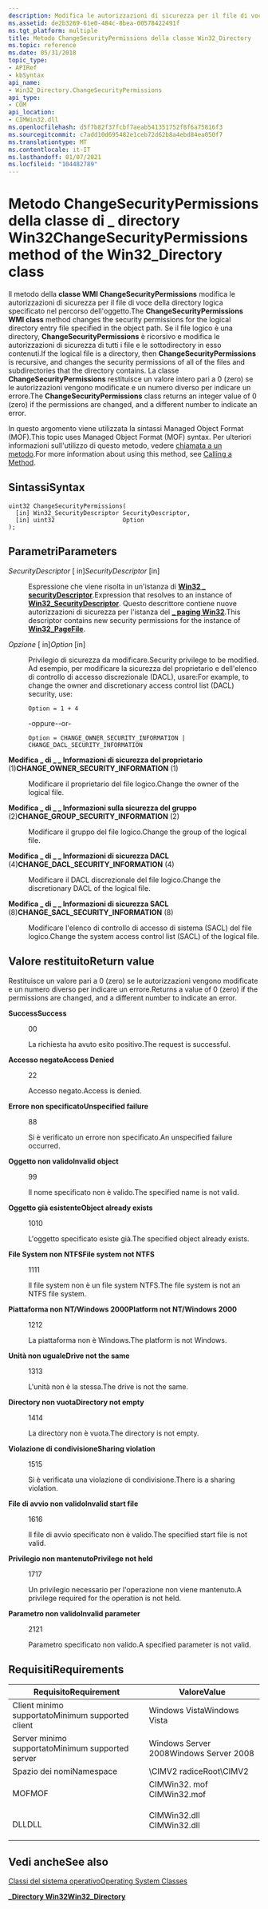 ```yaml
---
description: Modifica le autorizzazioni di sicurezza per il file di voce della directory logica specificato nel percorso dell'oggetto.
ms.assetid: de2b3269-61e0-484c-8bea-00578422491f
ms.tgt_platform: multiple
title: Metodo ChangeSecurityPermissions della classe Win32_Directory
ms.topic: reference
ms.date: 05/31/2018
topic_type:
- APIRef
- kbSyntax
api_name:
- Win32_Directory.ChangeSecurityPermissions
api_type:
- COM
api_location:
- CIMWin32.dll
ms.openlocfilehash: d5f7b82f37fcbf7aeab541351752f8f6a75816f3
ms.sourcegitcommit: c7add10d695482e1ceb72d62b8a4ebd84ea050f7
ms.translationtype: MT
ms.contentlocale: it-IT
ms.lasthandoff: 01/07/2021
ms.locfileid: "104482789"
---
```

# <a name="changesecuritypermissions-method-of-the-win32_directory-class"></a><span data-ttu-id="af482-103">Metodo ChangeSecurityPermissions della classe di \_ directory Win32</span><span class="sxs-lookup"><span data-stu-id="af482-103">ChangeSecurityPermissions method of the Win32\_Directory class</span></span>

<span data-ttu-id="af482-104">Il metodo della **classe WMI ChangeSecurityPermissions** modifica le autorizzazioni di sicurezza per il file di voce della directory logica specificato nel percorso dell'oggetto.</span><span class="sxs-lookup"><span data-stu-id="af482-104">The **ChangeSecurityPermissions WMI class** method changes the security permissions for the logical directory entry file specified in the object path.</span></span> <span data-ttu-id="af482-105">Se il file logico è una directory, **ChangeSecurityPermissions** è ricorsivo e modifica le autorizzazioni di sicurezza di tutti i file e le sottodirectory in esso contenuti.</span><span class="sxs-lookup"><span data-stu-id="af482-105">If the logical file is a directory, then **ChangeSecurityPermissions** is recursive, and changes the security permissions of all of the files and subdirectories that the directory contains.</span></span> <span data-ttu-id="af482-106">La classe **ChangeSecurityPermissions** restituisce un valore intero pari a 0 (zero) se le autorizzazioni vengono modificate e un numero diverso per indicare un errore.</span><span class="sxs-lookup"><span data-stu-id="af482-106">The **ChangeSecurityPermissions** class returns an integer value of 0 (zero) if the permissions are changed, and a different number to indicate an error.</span></span>

<span data-ttu-id="af482-107">In questo argomento viene utilizzata la sintassi Managed Object Format (MOF).</span><span class="sxs-lookup"><span data-stu-id="af482-107">This topic uses Managed Object Format (MOF) syntax.</span></span> <span data-ttu-id="af482-108">Per ulteriori informazioni sull'utilizzo di questo metodo, vedere [chiamata a un metodo](/windows/desktop/WmiSdk/calling-a-method).</span><span class="sxs-lookup"><span data-stu-id="af482-108">For more information about using this method, see [Calling a Method](/windows/desktop/WmiSdk/calling-a-method).</span></span>

## <a name="syntax"></a><span data-ttu-id="af482-109">Sintassi</span><span class="sxs-lookup"><span data-stu-id="af482-109">Syntax</span></span>


```mof
uint32 ChangeSecurityPermissions(
  [in] Win32_SecurityDescriptor SecurityDescriptor,
  [in] uint32                   Option
);
```



## <a name="parameters"></a><span data-ttu-id="af482-110">Parametri</span><span class="sxs-lookup"><span data-stu-id="af482-110">Parameters</span></span>

<dl> <dt>

<span data-ttu-id="af482-111">*SecurityDescriptor* \[ in\]</span><span class="sxs-lookup"><span data-stu-id="af482-111">*SecurityDescriptor* \[in\]</span></span>
</dt> <dd>

<span data-ttu-id="af482-112">Espressione che viene risolta in un'istanza di [**Win32 \_ securityDescriptor**](/previous-versions/windows/desktop/secrcw32prov/win32-securitydescriptor).</span><span class="sxs-lookup"><span data-stu-id="af482-112">Expression that resolves to an instance of [**Win32\_SecurityDescriptor**](/previous-versions/windows/desktop/secrcw32prov/win32-securitydescriptor).</span></span> <span data-ttu-id="af482-113">Questo descrittore contiene nuove autorizzazioni di sicurezza per l'istanza del [**\_ paging Win32**](win32-pagefile.md).</span><span class="sxs-lookup"><span data-stu-id="af482-113">This descriptor contains new security permissions for the instance of [**Win32\_PageFile**](win32-pagefile.md).</span></span>

</dd> <dt>

<span data-ttu-id="af482-114">*Opzione* \[ in\]</span><span class="sxs-lookup"><span data-stu-id="af482-114">*Option* \[in\]</span></span>
</dt> <dd>

<span data-ttu-id="af482-115">Privilegio di sicurezza da modificare.</span><span class="sxs-lookup"><span data-stu-id="af482-115">Security privilege to be modified.</span></span> <span data-ttu-id="af482-116">Ad esempio, per modificare la sicurezza del proprietario e dell'elenco di controllo di accesso discrezionale (DACL), usare:</span><span class="sxs-lookup"><span data-stu-id="af482-116">For example, to change the owner and discretionary access control list (DACL) security, use:</span></span>

`Option = 1 + 4`

<span data-ttu-id="af482-117">-oppure-</span><span class="sxs-lookup"><span data-stu-id="af482-117">-or-</span></span>

`Option = CHANGE_OWNER_SECURITY_INFORMATION | CHANGE_DACL_SECURITY_INFORMATION`

<dt>

<span id="CHANGE_OWNER_SECURITY_INFORMATION"></span><span id="change_owner_security_information"></span>

<span data-ttu-id="af482-118"><span id="CHANGE_OWNER_SECURITY_INFORMATION"></span><span id="change_owner_security_information"></span>**Modifica \_ di \_ \_ Informazioni di sicurezza del proprietario** (1)</span><span class="sxs-lookup"><span data-stu-id="af482-118"><span id="CHANGE_OWNER_SECURITY_INFORMATION"></span><span id="change_owner_security_information"></span>**CHANGE\_OWNER\_SECURITY\_INFORMATION** (1)</span></span>


</dt> <dd>

<span data-ttu-id="af482-119">Modificare il proprietario del file logico.</span><span class="sxs-lookup"><span data-stu-id="af482-119">Change the owner of the logical file.</span></span>

</dd> <dt>

<span id="CHANGE_GROUP_SECURITY_INFORMATION"></span><span id="change_group_security_information"></span>

<span data-ttu-id="af482-120"><span id="CHANGE_GROUP_SECURITY_INFORMATION"></span><span id="change_group_security_information"></span>**Modifica \_ di \_ \_ Informazioni sulla sicurezza del gruppo** (2)</span><span class="sxs-lookup"><span data-stu-id="af482-120"><span id="CHANGE_GROUP_SECURITY_INFORMATION"></span><span id="change_group_security_information"></span>**CHANGE\_GROUP\_SECURITY\_INFORMATION** (2)</span></span>


</dt> <dd>

<span data-ttu-id="af482-121">Modificare il gruppo del file logico.</span><span class="sxs-lookup"><span data-stu-id="af482-121">Change the group of the logical file.</span></span>

</dd> <dt>

<span id="CHANGE_DACL_SECURITY_INFORMATION"></span><span id="change_dacl_security_information"></span>

<span data-ttu-id="af482-122"><span id="CHANGE_DACL_SECURITY_INFORMATION"></span><span id="change_dacl_security_information"></span>**Modifica \_ di \_ \_ Informazioni di sicurezza DACL** (4)</span><span class="sxs-lookup"><span data-stu-id="af482-122"><span id="CHANGE_DACL_SECURITY_INFORMATION"></span><span id="change_dacl_security_information"></span>**CHANGE\_DACL\_SECURITY\_INFORMATION** (4)</span></span>


</dt> <dd>

<span data-ttu-id="af482-123">Modificare il DACL discrezionale del file logico.</span><span class="sxs-lookup"><span data-stu-id="af482-123">Change the discretionary DACL of the logical file.</span></span>

</dd> <dt>

<span id="CHANGE_SACL_SECURITY_INFORMATION"></span><span id="change_sacl_security_information"></span>

<span data-ttu-id="af482-124"><span id="CHANGE_SACL_SECURITY_INFORMATION"></span><span id="change_sacl_security_information"></span>**Modifica \_ di \_ \_ Informazioni di sicurezza SACL** (8)</span><span class="sxs-lookup"><span data-stu-id="af482-124"><span id="CHANGE_SACL_SECURITY_INFORMATION"></span><span id="change_sacl_security_information"></span>**CHANGE\_SACL\_SECURITY\_INFORMATION** (8)</span></span>


</dt> <dd>

<span data-ttu-id="af482-125">Modificare l'elenco di controllo di accesso di sistema (SACL) del file logico.</span><span class="sxs-lookup"><span data-stu-id="af482-125">Change the system access control list (SACL) of the logical file.</span></span>

</dd> </dl> </dd> </dl>

## <a name="return-value"></a><span data-ttu-id="af482-126">Valore restituito</span><span class="sxs-lookup"><span data-stu-id="af482-126">Return value</span></span>

<span data-ttu-id="af482-127">Restituisce un valore pari a 0 (zero) se le autorizzazioni vengono modificate e un numero diverso per indicare un errore.</span><span class="sxs-lookup"><span data-stu-id="af482-127">Returns a value of 0 (zero) if the permissions are changed, and a different number to indicate an error.</span></span>

<dl> <dt>

<span data-ttu-id="af482-128">**Success**</span><span class="sxs-lookup"><span data-stu-id="af482-128">**Success**</span></span>
</dt> <dd>

<span data-ttu-id="af482-129">0</span><span class="sxs-lookup"><span data-stu-id="af482-129">0</span></span>

<span data-ttu-id="af482-130">La richiesta ha avuto esito positivo.</span><span class="sxs-lookup"><span data-stu-id="af482-130">The request is successful.</span></span>

</dd> <dt>

<span data-ttu-id="af482-131">**Accesso negato**</span><span class="sxs-lookup"><span data-stu-id="af482-131">**Access Denied**</span></span>
</dt> <dd>

<span data-ttu-id="af482-132">2</span><span class="sxs-lookup"><span data-stu-id="af482-132">2</span></span>

<span data-ttu-id="af482-133">Accesso negato.</span><span class="sxs-lookup"><span data-stu-id="af482-133">Access is denied.</span></span>

</dd> <dt>

<span data-ttu-id="af482-134">**Errore non specificato**</span><span class="sxs-lookup"><span data-stu-id="af482-134">**Unspecified failure**</span></span>
</dt> <dd>

<span data-ttu-id="af482-135">8</span><span class="sxs-lookup"><span data-stu-id="af482-135">8</span></span>

<span data-ttu-id="af482-136">Si è verificato un errore non specificato.</span><span class="sxs-lookup"><span data-stu-id="af482-136">An unspecified failure occurred.</span></span>

</dd> <dt>

<span data-ttu-id="af482-137">**Oggetto non valido**</span><span class="sxs-lookup"><span data-stu-id="af482-137">**Invalid object**</span></span>
</dt> <dd>

<span data-ttu-id="af482-138">9</span><span class="sxs-lookup"><span data-stu-id="af482-138">9</span></span>

<span data-ttu-id="af482-139">Il nome specificato non è valido.</span><span class="sxs-lookup"><span data-stu-id="af482-139">The specified name is not valid.</span></span>

</dd> <dt>

<span data-ttu-id="af482-140">**Oggetto già esistente**</span><span class="sxs-lookup"><span data-stu-id="af482-140">**Object already exists**</span></span>
</dt> <dd>

<span data-ttu-id="af482-141">10</span><span class="sxs-lookup"><span data-stu-id="af482-141">10</span></span>

<span data-ttu-id="af482-142">L'oggetto specificato esiste già.</span><span class="sxs-lookup"><span data-stu-id="af482-142">The specified object already exists.</span></span>

</dd> <dt>

<span data-ttu-id="af482-143">**File System non NTFS**</span><span class="sxs-lookup"><span data-stu-id="af482-143">**File system not NTFS**</span></span>
</dt> <dd>

<span data-ttu-id="af482-144">11</span><span class="sxs-lookup"><span data-stu-id="af482-144">11</span></span>

<span data-ttu-id="af482-145">Il file system non è un file system NTFS.</span><span class="sxs-lookup"><span data-stu-id="af482-145">The file system is not an NTFS file system.</span></span>

</dd> <dt>

<span data-ttu-id="af482-146">**Piattaforma non NT/Windows 2000**</span><span class="sxs-lookup"><span data-stu-id="af482-146">**Platform not NT/Windows 2000**</span></span>
</dt> <dd>

<span data-ttu-id="af482-147">12</span><span class="sxs-lookup"><span data-stu-id="af482-147">12</span></span>

<span data-ttu-id="af482-148">La piattaforma non è Windows.</span><span class="sxs-lookup"><span data-stu-id="af482-148">The platform is not Windows.</span></span>

</dd> <dt>

<span data-ttu-id="af482-149">**Unità non uguale**</span><span class="sxs-lookup"><span data-stu-id="af482-149">**Drive not the same**</span></span>
</dt> <dd>

<span data-ttu-id="af482-150">13</span><span class="sxs-lookup"><span data-stu-id="af482-150">13</span></span>

<span data-ttu-id="af482-151">L'unità non è la stessa.</span><span class="sxs-lookup"><span data-stu-id="af482-151">The drive is not the same.</span></span>

</dd> <dt>

<span data-ttu-id="af482-152">**Directory non vuota**</span><span class="sxs-lookup"><span data-stu-id="af482-152">**Directory not empty**</span></span>
</dt> <dd>

<span data-ttu-id="af482-153">14</span><span class="sxs-lookup"><span data-stu-id="af482-153">14</span></span>

<span data-ttu-id="af482-154">La directory non è vuota.</span><span class="sxs-lookup"><span data-stu-id="af482-154">The directory is not empty.</span></span>

</dd> <dt>

<span data-ttu-id="af482-155">**Violazione di condivisione**</span><span class="sxs-lookup"><span data-stu-id="af482-155">**Sharing violation**</span></span>
</dt> <dd>

<span data-ttu-id="af482-156">15</span><span class="sxs-lookup"><span data-stu-id="af482-156">15</span></span>

<span data-ttu-id="af482-157">Si è verificata una violazione di condivisione.</span><span class="sxs-lookup"><span data-stu-id="af482-157">There is a sharing violation.</span></span>

</dd> <dt>

<span data-ttu-id="af482-158">**File di avvio non valido**</span><span class="sxs-lookup"><span data-stu-id="af482-158">**Invalid start file**</span></span>
</dt> <dd>

<span data-ttu-id="af482-159">16</span><span class="sxs-lookup"><span data-stu-id="af482-159">16</span></span>

<span data-ttu-id="af482-160">Il file di avvio specificato non è valido.</span><span class="sxs-lookup"><span data-stu-id="af482-160">The specified start file is not valid.</span></span>

</dd> <dt>

<span data-ttu-id="af482-161">**Privilegio non mantenuto**</span><span class="sxs-lookup"><span data-stu-id="af482-161">**Privilege not held**</span></span>
</dt> <dd>

<span data-ttu-id="af482-162">17</span><span class="sxs-lookup"><span data-stu-id="af482-162">17</span></span>

<span data-ttu-id="af482-163">Un privilegio necessario per l'operazione non viene mantenuto.</span><span class="sxs-lookup"><span data-stu-id="af482-163">A privilege required for the operation is not held.</span></span>

</dd> <dt>

<span data-ttu-id="af482-164">**Parametro non valido**</span><span class="sxs-lookup"><span data-stu-id="af482-164">**Invalid parameter**</span></span>
</dt> <dd>

<span data-ttu-id="af482-165">21</span><span class="sxs-lookup"><span data-stu-id="af482-165">21</span></span>

<span data-ttu-id="af482-166">Parametro specificato non valido.</span><span class="sxs-lookup"><span data-stu-id="af482-166">A specified parameter is not valid.</span></span>

</dd> </dl>

## <a name="requirements"></a><span data-ttu-id="af482-167">Requisiti</span><span class="sxs-lookup"><span data-stu-id="af482-167">Requirements</span></span>



| <span data-ttu-id="af482-168">Requisito</span><span class="sxs-lookup"><span data-stu-id="af482-168">Requirement</span></span> | <span data-ttu-id="af482-169">Valore</span><span class="sxs-lookup"><span data-stu-id="af482-169">Value</span></span> |
|-------------------------------------|-----------------------------------------------------------------------------------------|
| <span data-ttu-id="af482-170">Client minimo supportato</span><span class="sxs-lookup"><span data-stu-id="af482-170">Minimum supported client</span></span><br/> | <span data-ttu-id="af482-171">Windows Vista</span><span class="sxs-lookup"><span data-stu-id="af482-171">Windows Vista</span></span><br/>                                                                |
| <span data-ttu-id="af482-172">Server minimo supportato</span><span class="sxs-lookup"><span data-stu-id="af482-172">Minimum supported server</span></span><br/> | <span data-ttu-id="af482-173">Windows Server 2008</span><span class="sxs-lookup"><span data-stu-id="af482-173">Windows Server 2008</span></span><br/>                                                          |
| <span data-ttu-id="af482-174">Spazio dei nomi</span><span class="sxs-lookup"><span data-stu-id="af482-174">Namespace</span></span><br/>                | <span data-ttu-id="af482-175">\\CIMV2 radice</span><span class="sxs-lookup"><span data-stu-id="af482-175">Root\\CIMV2</span></span><br/>                                                                  |
| <span data-ttu-id="af482-176">MOF</span><span class="sxs-lookup"><span data-stu-id="af482-176">MOF</span></span><br/>                      | <dl> <span data-ttu-id="af482-177"><dt>CIMWin32. mof</dt></span><span class="sxs-lookup"><span data-stu-id="af482-177"><dt>CIMWin32.mof</dt></span></span> </dl> |
| <span data-ttu-id="af482-178">DLL</span><span class="sxs-lookup"><span data-stu-id="af482-178">DLL</span></span><br/>                      | <dl> <span data-ttu-id="af482-179"><dt>CIMWin32.dll</dt></span><span class="sxs-lookup"><span data-stu-id="af482-179"><dt>CIMWin32.dll</dt></span></span> </dl> |



## <a name="see-also"></a><span data-ttu-id="af482-180">Vedi anche</span><span class="sxs-lookup"><span data-stu-id="af482-180">See also</span></span>

<dl> <dt>

<span data-ttu-id="af482-181">[Classi del sistema operativo](/previous-versions//aa392727(v=vs.85))</span><span class="sxs-lookup"><span data-stu-id="af482-181">[Operating System Classes](/previous-versions//aa392727(v=vs.85))</span></span>
</dt> <dt>

[<span data-ttu-id="af482-182">**\_Directory Win32**</span><span class="sxs-lookup"><span data-stu-id="af482-182">**Win32\_Directory**</span></span>](win32-directory.md)
</dt> </dl>

 

